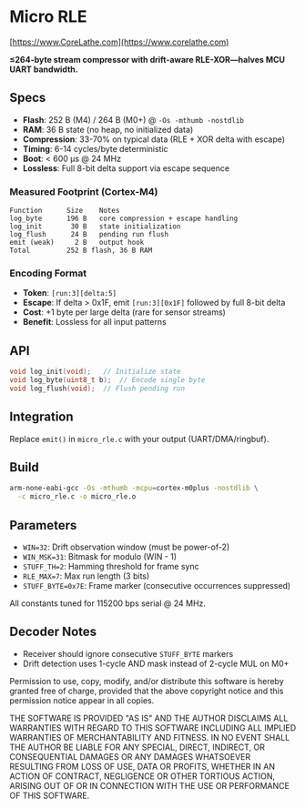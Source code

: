 # Micro RLE
[https://www.CoreLathe.com](https://www.corelathe.com)

**≤264-byte stream compressor with drift-aware RLE-XOR—halves MCU UART bandwidth.**

## Specs
- **Flash**: 252 B (M4) / 264 B (M0+) @ `-Os -mthumb -nostdlib`
- **RAM**: 36 B state (no heap, no initialized data)
- **Compression**: 33-70% on typical data (RLE + XOR delta with escape)
- **Timing**: 6-14 cycles/byte deterministic
- **Boot**: < 600 µs @ 24 MHz
- **Lossless**: Full 8-bit delta support via escape sequence

### Measured Footprint (Cortex-M4)
```
Function      Size    Notes
log_byte      196 B   core compression + escape handling
log_init       30 B   state initialization
log_flush      24 B   pending run flush
emit (weak)     2 B   output hook
Total         252 B flash, 36 B RAM
```

### Encoding Format
- **Token**: `[run:3][delta:5]`
- **Escape**: If delta > 0x1F, emit `[run:3][0x1F]` followed by full 8-bit delta
- **Cost**: +1 byte per large delta (rare for sensor streams)
- **Benefit**: Lossless for all input patterns

## API
```c
void log_init(void);   // Initialize state
void log_byte(uint8_t b);  // Encode single byte
void log_flush(void);  // Flush pending run
```

## Integration
Replace `emit()` in `micro_rle.c` with your output (UART/DMA/ringbuf).

## Build
```bash
arm-none-eabi-gcc -Os -mthumb -mcpu=cortex-m0plus -nostdlib \
  -c micro_rle.c -o micro_rle.o
```

## Parameters
- `WIN=32`: Drift observation window (must be power-of-2)
- `WIN_MSK=31`: Bitmask for modulo (WIN - 1)
- `STUFF_TH=2`: Hamming threshold for frame sync
- `RLE_MAX=7`: Max run length (3 bits)
- `STUFF_BYTE=0x7E`: Frame marker (consecutive occurrences suppressed)

All constants tuned for 115200 bps serial @ 24 MHz.

## Decoder Notes
- Receiver should ignore consecutive `STUFF_BYTE` markers
- Drift detection uses 1-cycle AND mask instead of 2-cycle MUL on M0+

Permission to use, copy, modify, and/or distribute this software is hereby granted
free of charge, provided that the above copyright notice and this permission notice
appear in all copies.

THE SOFTWARE IS PROVIDED "AS IS" AND THE AUTHOR DISCLAIMS ALL WARRANTIES WITH
REGARD TO THIS SOFTWARE INCLUDING ALL IMPLIED WARRANTIES OF MERCHANTABILITY AND
FITNESS. IN NO EVENT SHALL THE AUTHOR BE LIABLE FOR ANY SPECIAL, DIRECT, INDIRECT,
OR CONSEQUENTIAL DAMAGES OR ANY DAMAGES WHATSOEVER RESULTING FROM LOSS OF USE,
DATA OR PROFITS, WHETHER IN AN ACTION OF CONTRACT, NEGLIGENCE OR OTHER TORTIOUS
ACTION, ARISING OUT OF OR IN CONNECTION WITH THE USE OR PERFORMANCE OF THIS
SOFTWARE.
